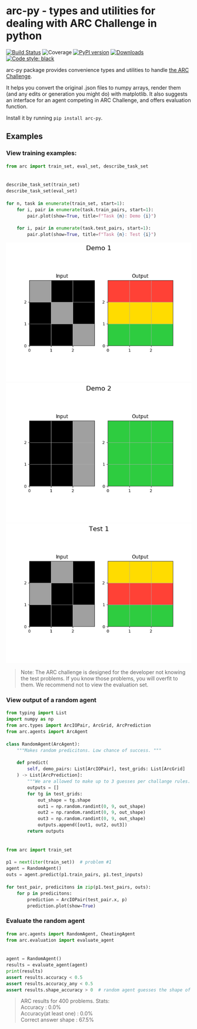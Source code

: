 # arc-py - types and utilities for dealing with ARC Challenge in python
[![Build Status](https://dev.azure.com/ikamenshchikov/flynt/_apis/build/status/ikamensh.flynt?branchName=master)](https://dev.azure.com/ikamenshchikov/flynt/_build/latest?definitionId=1&branchName=master) ![Coverage](https://img.shields.io/azure-devops/coverage/ikamenshchikov/flynt/1) [![PyPI version](https://badge.fury.io/py/arc-py.svg)](https://badge.fury.io/py/arc-py)  [![Downloads](https://pepy.tech/badge/arc-py)](https://pepy.tech/project/arc-py)  [![Code style: black](https://img.shields.io/badge/code%20style-black-000000.svg)](https://github.com/psf/black)


arc-py package provides convenience types and utilities to handle [the ARC Challenge](https://github.com/fchollet/ARC).

It helps you convert the original .json files to numpy arrays, render them (and any edits or generation you might do) with matplotlib. 
It also suggests an interface for an agent competing in ARC Challenge, and offers evaluation function.

Install it by running `pip install arc-py`. 

## Examples

### View training examples:

```python
from arc import train_set, eval_set, describe_task_set


describe_task_set(train_set)
describe_task_set(eval_set)

for n, task in enumerate(train_set, start=1):
    for i, pair in enumerate(task.train_pairs, start=1):
        pair.plot(show=True, title=f"Task {n}: Demo {i}")

    for i, pair in enumerate(task.test_pairs, start=1):
        pair.plot(show=True, title=f"Task {n}: Test {i}")
```

![Alt Task 1 example1](res/task1_demo1.png?raw=true "Task 1 example 1")
![Alt Task 1 example2](res/task1_demo2.png?raw=true "Task 1 example 2") 
![Alt Task 1 example3](res/task1_test1.png?raw=true "Task 1 test 1")

> Note: The ARC challenge is designed for the developer not knowing the test problems. If you know those problems, you will overfit to them. We recommend not to view the evaluation set.

### View output of a random agent

```python
from typing import List
import numpy as np
from arc.types import ArcIOPair, ArcGrid, ArcPrediction
from arc.agents import ArcAgent

class RandomAgent(ArcAgent):
    """Makes random predicitons. Low chance of success. """

    def predict(
        self, demo_pairs: List[ArcIOPair], test_grids: List[ArcGrid]
    ) -> List[ArcPrediction]:
        """We are allowed to make up to 3 guesses per challange rules. """
        outputs = []
        for tg in test_grids:
            out_shape = tg.shape
            out1 = np.random.randint(0, 9, out_shape)
            out2 = np.random.randint(0, 9, out_shape)
            out3 = np.random.randint(0, 9, out_shape)
            outputs.append([out1, out2, out3])
        return outputs

    
from arc import train_set

p1 = next(iter(train_set))  # problem #1
agent = RandomAgent()
outs = agent.predict(p1.train_pairs, p1.test_inputs)

for test_pair, predicitons in zip(p1.test_pairs, outs):
    for p in predicitons:
        prediction = ArcIOPair(test_pair.x, p)
        prediction.plot(show=True)
```

### Evaluate the random agent

```python
from arc.agents import RandomAgent, CheatingAgent
from arc.evaluation import evaluate_agent


agent = RandomAgent()
results = evaluate_agent(agent)
print(results)
assert results.accuracy < 0.5
assert results.accuracy_any < 0.5
assert results.shape_accuracy > 0  # random agent guesses the shape of some outputs correctly
```

> ARC results for 400 problems. Stats:\
Accuracy                 : 0.0%\
Accuracy(at least one)   : 0.0%\
Correct answer shape     : 67.5%
